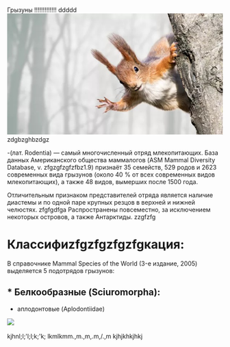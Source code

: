 Грызуны !!!!!!!!!!!!!
ddddd
![](WelcomeBelka.jpg)zdgbzghbzdgz

-(лат. Rodentia) — самый многочисленный отряд млекопитающих. База данных Американского общества маммалогов (ASM Mammal Diversity Database, v. zfgzgfzgfzfbz1.9) признаёт 35 семейств, 529 родов и 2623 современных вида грызунов (около 40 % от всех современных видов млекопитающих), а также 48 видов, вымерших после 1500 года.

Отличительным признаком представителей отряда является наличие диастемы и по одной паре крупных резцов в верхней и нижней челюстях.
zfgfgdfga
Распространены повсеместно, за исключением некоторых островов, а также Антарктиды.
zzgfzfg
# Классифиzfgzfgzfgzfgкация:

В справочнике Mammal Species of the World (3-е издание, 2005) выделяется 5 подотрядов грызунов:

## * Белкообразные (Sciuromorpha):

- аплодонтовые (Aplodontiidae)

![](Aplodzfzfzfzdontia.jpg)

kjhnl;l;'l;l;k;'k;
lkmlkmm.,m.,m,.m,/.,m
kjhjkhkjhkj
